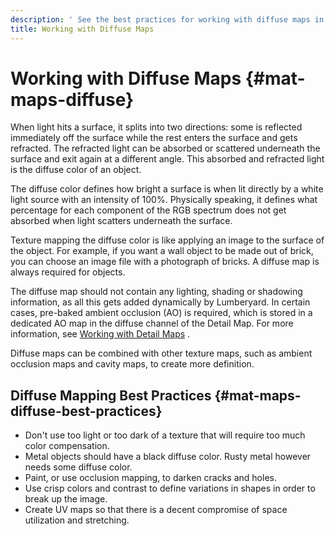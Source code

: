 ```yaml
---
description: ' See the best practices for working with diffuse maps in Amazon Lumberyard. '
title: Working with Diffuse Maps
---
```

# Working with Diffuse Maps {#mat-maps-diffuse}

When light hits a surface, it splits into two directions: some is reflected immediately off the surface while the rest enters the surface and gets refracted\. The refracted light can be absorbed or scattered underneath the surface and exit again at a different angle\. This absorbed and refracted light is the diffuse color of an object\.

The diffuse color defines how bright a surface is when lit directly by a white light source with an intensity of 100%\. Physically speaking, it defines what percentage for each component of the RGB spectrum does not get absorbed when light scatters underneath the surface\.

Texture mapping the diffuse color is like applying an image to the surface of the object\. For example, if you want a wall object to be made out of brick, you can choose an image file with a photograph of bricks\. A diffuse map is always required for objects\.

The diffuse map should not contain any lighting, shading or shadowing information, as all this gets added dynamically by Lumberyard\. In certain cases, pre\-baked ambient occlusion \(AO\) is required, which is stored in a dedicated AO map in the diffuse channel of the Detail Map\. For more information, see [Working with Detail Maps](/docs/userguide/materials/maps/detail-intro.md) \.

Diffuse maps can be combined with other texture maps, such as ambient occlusion maps and cavity maps, to create more definition\.

## Diffuse Mapping Best Practices {#mat-maps-diffuse-best-practices}
+ Don't use too light or too dark of a texture that will require too much color compensation\.
+ Metal objects should have a black diffuse color\. Rusty metal however needs some diffuse color\.
+ Paint, or use occlusion mapping, to darken cracks and holes\.
+ Use crisp colors and contrast to define variations in shapes in order to break up the image\.
+ Create UV maps so that there is a decent compromise of space utilization and stretching\.